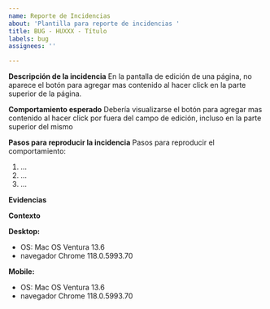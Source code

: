 ```yaml
---
name: Reporte de Incidencias
about: 'Plantilla para reporte de incidencias '
title: BUG - HUXXX - Título
labels: bug
assignees: ''

---
```


**Descripción de la incidencia**
En la pantalla de edición de una página, no aparece el botón para agregar mas contenido al hacer click en la parte superior de la página.

**Comportamiento esperado**
Debería visualizarse el botón para agregar mas contenido al hacer click por fuera del campo de edición, incluso en la parte superior del mismo

**Pasos para reproducir la incidencia**
Pasos para reproducir el comportamiento:
1. ...
2. ...
3. ...

**Evidencias**




**Contexto**

**Desktop:**
 - OS: Mac OS Ventura 13.6
 - navegador Chrome 118.0.5993.70

**Mobile:**
 - OS: Mac OS Ventura 13.6
 - navegador Chrome 118.0.5993.70
